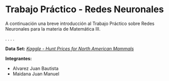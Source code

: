 # Trabajo Práctico - **Redes Neuronales**

A continuación una breve introducción al Trabajo Práctico sobre Redes Neuronales para la materia de Matemática III.

. . . .

**Data Set:** [*Kaggle - Hunt Prices for North American Mammals*](https://www.kaggle.com/datasets/thedevastator/hunt-prices-for-north-american-mammals)

**Integrantes:**
* Alvarez Juan Bautista
* Maidana Juan Manuel
